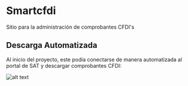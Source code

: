 # Smartcfdi

Sitio para la administración de comprobantes CFDI's

## Descarga Automatizada

Al inicio del proyecto, este podia conectarse de manera automatizada al portal de SAT y descargar comprobantes CFDI:

![alt text](https://youtu.be/4rczlWNk2zc)

